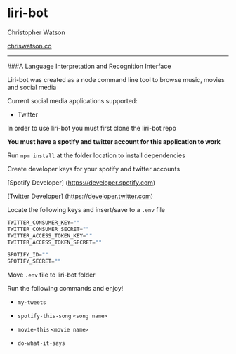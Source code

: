 # liri-bot
Christopher Watson

[chriswatson.co](http://www.chriswatson.co)
___


###A Language Interpretation and Recognition Interface

Liri-bot was created as a node command line tool to browse music, movies and social media

Current social media applications supported:

- Twitter

In order to use liri-bot you must first clone the liri-bot repo

**You must have a spotify and twitter account for this application to work**

Run `npm install` at the folder location to install dependencies

Create developer keys for your spotify and twitter accounts

[Spotify Developer] (https://developer.spotify.com)

[Twitter Developer] (https://developer.twitter.com)

Locate the following keys and insert/save to a `.env` file

```javascript
TWITTER_CONSUMER_KEY=""
TWITTER_CONSUMER_SECRET=""
TWITTER_ACCESS_TOKEN_KEY=""
TWITTER_ACCESS_TOKEN_SECRET=""

SPOTIFY_ID=""
SPOTIFY_SECRET=""
```

Move `.env` file to liri-bot folder

Run the following commands and enjoy!

- `my-tweets`

- `spotify-this-song` `<song name>`

- `movie-this` `<movie name>`

- `do-what-it-says`